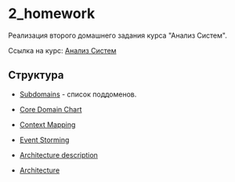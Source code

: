 # 2_homework

Реализация второго домашнего задания курса "Анализ Систем".

Ссылка на курс: [Анализ Систем](https://tough-dev.school/system-analysis)

## Структура

- [Subdomains](/2_homework/subdomains.md) - список поддоменов.

- [Core Domain Chart](https://drive.google.com/file/d/1LshHnBhdv06Y9buvVSgNAmkR3ULrQ97v/view?usp=sharing)

- [Context Mapping](https://drive.google.com/file/d/1Fys1V7KJCkyVGrPNl4QokcdN7DauDWRh/view?usp=sharing)

- [Event Storming](https://drive.google.com/file/d/1736NctqPpvRgNwpg1D_ptqF5xu0NGbWM/view?usp=sharing)

- [Architecture description](/2_homework/arch.md)

- [Architecture](https://drive.google.com/file/d/1hOR05jKj-MTKdbmyaJBz7qpxuo4O1_Ev/view?usp=sharing)
